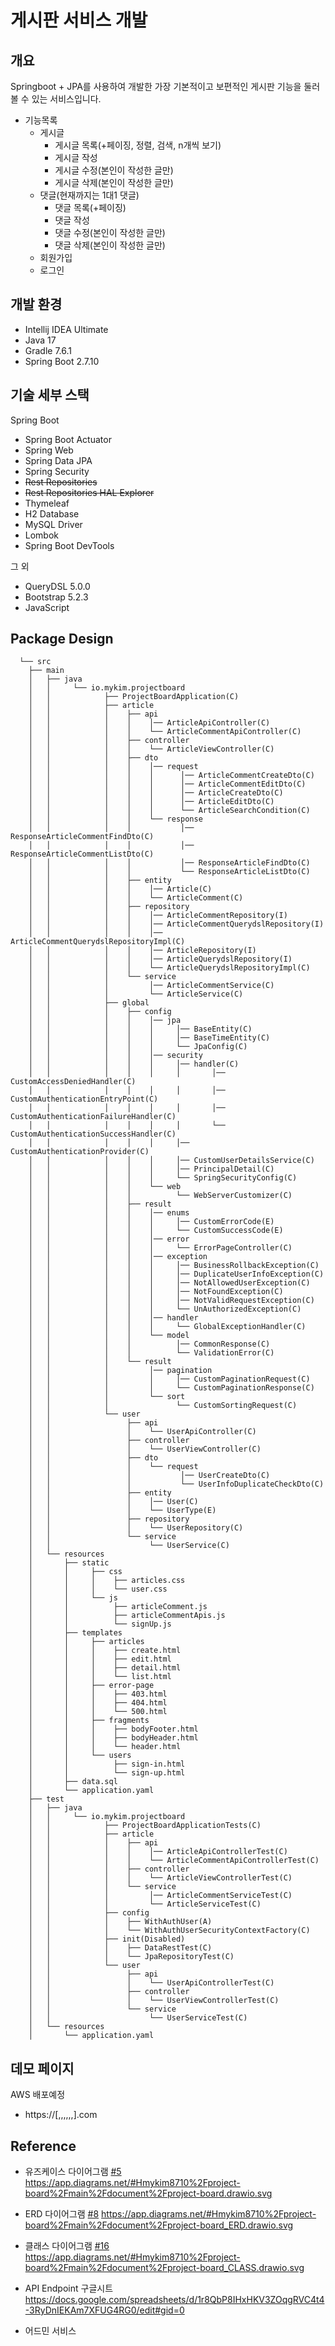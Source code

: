 # 게시판 서비스 개발

## 개요
Springboot + JPA를 사용하여 개발한 가장 기본적이고 보편적인 게시판 기능을 둘러볼 수 있는 서비스입니다.
* 기능목록
  * 게시글
    * 게시글 목록(+페이징, 정렬, 검색, n개씩 보기)
    * 게시글 작성
    * 게시글 수정(본인이 작성한 글만)
    * 게시글 삭제(본인이 작성한 글만)
  * 댓글(현재까지는 1대1 댓글)
    * 댓글 목록(+페이징)
    * 댓글 작성
    * 댓글 수정(본인이 작성한 글만)
    * 댓글 삭제(본인이 작성한 글만)
  * 회원가입
  * 로그인

## 개발 환경

* Intellij IDEA Ultimate
* Java 17
* Gradle 7.6.1
* Spring Boot 2.7.10

## 기술 세부 스택

Spring Boot
* Spring Boot Actuator
* Spring Web
* Spring Data JPA
* Spring Security
* ~~Rest Repositories~~
* ~~Rest Repositories HAL Explorer~~
* Thymeleaf
* H2 Database
* MySQL Driver
* Lombok
* Spring Boot DevTools

그 외
* QueryDSL 5.0.0
* Bootstrap 5.2.3
* JavaScript

## Package Design
```
  └── src
    ├── main
    │   ├── java
    │   │     └── io.mykim.projectboard
    │   │            ├── ProjectBoardApplication(C)
    │   │            ├── article
    │   │            │    ├── api
    │   │            │    │    │── ArticleApiController(C)
    │   │            │    │    └── ArticleCommentApiController(C)
    │   │            │    ├── controller
    │   │            │    │    └── ArticleViewController(C)    
    │   │            │    ├── dto
    │   │            │    │    │── request
    │   │            │    │    │      │── ArticleCommentCreateDto(C)
    │   │            │    │    │      │── ArticleCommentEditDto(C)
    │   │            │    │    │      │── ArticleCreateDto(C)
    │   │            │    │    │      │── ArticleEditDto(C)
    │   │            │    │    │      └── ArticleSearchCondition(C)
    │   │            │    │    └── response
    │   │            │    │           │── ResponseArticleCommentFindDto(C)
    │   │            │    │           │── ResponseArticleCommentListDto(C)
    │   │            │    │           │── ResponseArticleFindDto(C)
    │   │            │    │           └── ResponseArticleListDto(C)
    │   │            │    ├── entity
    │   │            │    │    │── Article(C)
    │   │            │    │    └── ArticleComment(C)
    │   │            │    ├── repository
    │   │            │    │    │── ArticleCommentRepository(I)
    │   │            │    │    │── ArticleCommentQuerydslRepository(I)
    │   │            │    │    │── ArticleCommentQuerydslRepositoryImpl(C)
    │   │            │    │    │── ArticleRepository(I)
    │   │            │    │    │── ArticleQuerydslRepository(I)
    │   │            │    │    └── ArticleQuerydslRepositoryImpl(C)
    │   │            │    └── service
    │   │            │         │── ArticleCommentService(C)
    │   │            │         └── ArticleService(C)
    │   │            ├── global
    │   │            │    ├── config
    │   │            │    │    │── jpa
    │   │            │    │    │     │── BaseEntity(C)
    │   │            │    │    │     │── BaseTimeEntity(C)
    │   │            │    │    │     └── JpaConfig(C)
    │   │            │    │    │── security
    │   │            │    │    │     │── handler(C)
    │   │            │    │    │     │       │── CustomAccessDeniedHandler(C)
    │   │            │    │    │     │       │── CustomAuthenticationEntryPoint(C)
    │   │            │    │    │     │       │── CustomAuthenticationFailureHandler(C)
    │   │            │    │    │     │       └── CustomAuthenticationSuccessHandler(C)
    │   │            │    │    │     │── CustomAuthenticationProvider(C)
    │   │            │    │    │     │── CustomUserDetailsService(C)
    │   │            │    │    │     │── PrincipalDetail(C)
    │   │            │    │    │     └── SpringSecurityConfig(C)
    │   │            │    │    └── web
    │   │            │    │          └── WebServerCustomizer(C)
    │   │            │    ├── result
    │   │            │    │    │── enums
    │   │            │    │    │     │── CustomErrorCode(E)
    │   │            │    │    │     └── CustomSuccessCode(E)
    │   │            │    │    │── error
    │   │            │    │    │     └── ErrorPageController(C)
    │   │            │    │    │── exception
    │   │            │    │    │     │── BusinessRollbackException(C)
    │   │            │    │    │     │── DuplicateUserInfoException(C)
    │   │            │    │    │     │── NotAllowedUserException(C)
    │   │            │    │    │     │── NotFoundException(C)
    │   │            │    │    │     │── NotValidRequestException(C)
    │   │            │    │    │     └── UnAuthorizedException(C)
    │   │            │    │    │── handler
    │   │            │    │    │     └── GlobalExceptionHandler(C)
    │   │            │    │    └── model
    │   │            │    │          │── CommonResponse(C)
    │   │            │    │          └── ValidationError(C)
    │   │            │    └── result
    │   │            │         │── pagination
    │   │            │         │     │── CustomPaginationRequest(C)
    │   │            │         │     └── CustomPaginationResponse(C)
    │   │            │         └── sort
    │   │            │               └── CustomSortingRequest(C)
    │   │            └── user    
    │   │                 ├── api
    │   │                 │    └── UserApiController(C)
    │   │                 ├── controller
    │   │                 │    └── UserViewController(C)    
    │   │                 ├── dto
    │   │                 │    └── request
    │   │                 │           │── UserCreateDto(C)
    │   │                 │           └── UserInfoDuplicateCheckDto(C)
    │   │                 ├── entity
    │   │                 │    │── User(C)
    │   │                 │    └── UserType(E)
    │   │                 ├── repository
    │   │                 │    └── UserRepository(C)
    │   │                 └── service
    │   │                      └── UserService(C)   
    │   └── resources
    │       ├── static           
    │       │     ├── css
    │       │     │    ├── articles.css
    │       │     │    └── user.css
    │       │     └── js
    │       │          ├── articleComment.js
    │       │          ├── articleCommentApis.js
    │       │          └── signUp.js
    │       ├── templates
    │       │     ├── articles
    │       │     │    ├── create.html
    │       │     │    ├── edit.html
    │       │     │    ├── detail.html
    │       │     │    └── list.html
    │       │     ├── error-page
    │       │     │    ├── 403.html
    │       │     │    ├── 404.html
    │       │     │    └── 500.html
    │       │     ├── fragments
    │       │     │    ├── bodyFooter.html
    │       │     │    ├── bodyHeader.html
    │       │     │    └── header.html
    │       │     └── users
    │       │          ├── sign-in.html
    │       │          └── sign-up.html    
    │       ├── data.sql           
    │       └── application.yaml
    ├── test
    │   ├── java
    │   │     └── io.mykim.projectboard
    │   │            ├── ProjectBoardApplicationTests(C)
    │   │            ├── article
    │   │            │    ├── api
    │   │            │    │    │── ArticleApiControllerTest(C)
    │   │            │    │    └── ArticleCommentApiControllerTest(C)
    │   │            │    ├── controller
    │   │            │    │    └── ArticleViewControllerTest(C)    
    │   │            │    └── service
    │   │            │         │── ArticleCommentServiceTest(C)
    │   │            │         └── ArticleServiceTest(C)
    │   │            ├── config
    │   │            │    ├── WithAuthUser(A)
    │   │            │    └── WithAuthUserSecurityContextFactory(C)
    │   │            ├── init(Disabled)
    │   │            │    ├── DataRestTest(C)
    │   │            │    └── JpaRepositoryTest(C)
    │   │            └── user    
    │   │                 ├── api
    │   │                 │    └── UserApiControllerTest(C)
    │   │                 ├── controller
    │   │                 │    └── UserViewControllerTest(C)    
    │   │                 └── service
    │   │                      └── UserServiceTest(C)   
    │   └── resources
    │       └── application.yaml
```

## 데모 페이지
AWS 배포예정
*  https://[,,,,,,].com

## Reference
* 유즈케이스 다이어그램 [#5](https://github.com/mykim8710/project-board/pull/5)
  https://app.diagrams.net/#Hmykim8710%2Fproject-board%2Fmain%2Fdocument%2Fproject-board.drawio.svg

* ERD 다이어그램 [#8](https://github.com/mykim8710/project-board/pull/8)
  https://app.diagrams.net/#Hmykim8710%2Fproject-board%2Fmain%2Fdocument%2Fproject-board_ERD.drawio.svg

* 클래스 다이어그램 [#16](https://github.com/mykim8710/project-board/pull/16)
  https://app.diagrams.net/#Hmykim8710%2Fproject-board%2Fmain%2Fdocument%2Fproject-board_CLASS.drawio.svg

* API Endpoint 구글시트
  https://docs.google.com/spreadsheets/d/1r8QbP8IHxHKV3ZOqgRVC4t4-3RyDnIEKAm7XFUG4RG0/edit#gid=0

* 어드민 서비스


